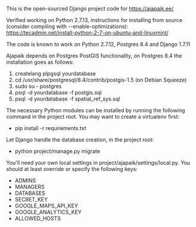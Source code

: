 This is the open-sourced Django project code for https://ajapaik.ee/

Verified working on Python 2.7.13, instructions for installing from source (consider compiling with --enable-optimizations):
https://tecadmin.net/install-python-2-7-on-ubuntu-and-linuxmint/

The code is known to work on Python 2.7.12, Postgres 8.4 and Django 1.7.11

Ajapaik depends on Postgres PostGIS functionality, on Postgres 8.4 the installation goes as follows:
<ol>
  <li>createlang plpgsql yourdatabase</li>
  <li>cd /usr/share/postgresql/8.4/contrib/postgis-1.5 (on Debian Squeeze)</li>
  <li>sudo su - postgres</li>
  <li>psql -d yourdatabase -f postgis.sql</li>
  <li>psql -d yourdatabase -f spatial_ref_sys.sql</li>
</ol>

The necessary Python modules can be installed by running the following command in the project root. You may want to create a virtualenv first:
<ul><li>pip install -r requirements.txt</li></ul>

Let Django handle the database creation, in the project root:
<ul><li>python project/manage.py migrate</li></ul>

You'll need your own local settings in project/ajapaik/settings/local.py. You should at least override or specify the following keys:
<ul>
  <li>ADMINS</li>
  <li>MANAGERS</li>
  <li>DATABASES</li>
  <li>SECRET_KEY</li>
  <li>GOOGLE_MAPS_API_KEY</li>
  <li>GOOGLE_ANALYTICS_KEY</li>
  <li>ALLOWED_HOSTS</li>
</ul>
